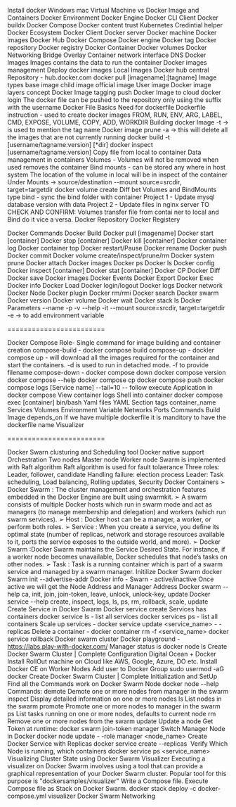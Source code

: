 Install docker
    Windows 
    mac
Virtual Machine vs Docker
Image and Containers
Docker Environment
    Docker Engine
    Docker CLI Client
    Docker buildx
    Docker Compose
    Docker content trust
    Kubernetes
    Credintial helper
Docker Ecosystem
    Docker Client
    Docker server
    Docker machine
    Docker images
    Docker Hub
    Docker Compose
    Docker engine
    Docker tag
    Docker repository
    Docker registry
    Docker Container
    Docker volumes
Docker Networking
    Bridge
    Overlay
    Container network interface
    DNS
Docker Images
    Images contains the data to run the container
    Docker images management
    Deploy docker images
    Local Images
    Docker hub central Repository - hub.docker.com
    docker pull [imagename]:[tagname]
    Image types
        base image
        child image
        official image
        User image 
    Docker image layers concept
    Docker Image tagging
    push Docker Image to cloud
    docker login
    The  docker file can be pushed to the repository  only using the suffix with the username
Docker File
    Basics
    Need for dockerfile
    Dockerfile instruction - used to create docker images
        FROM, RUN, ENV, ARG, LABEL, CMD, EXPOSE, VOLUME, COPY, ADD, WORKDIR
    Building docker Image
    -t -> is used to mention the tag name
    Docker image prune -a -> this will delete all the images that are not currently running
    docker build -t [username/tagname:version] [*dir]
    docker inspect [username/tagname:version] 
    Copy file from local to container
Data management in containers
    Volumes - Volumes will not be removed when used removes the container
    Bind mounts - can be stored any where in host system
    The location of the volume in local will be in inspect of the container
        Under Mounts -> source/destination
    --mount source=srcdir, target=targetdir
    docker volume create <name>
    Diff bet Volumes and BindMounts
    type bind - sync the bind folder with container
    Project 1 - Update mysql database version with data
    Project 2 - Update files in nginx server
    TO CHECK AND CONFIRM: Volumes transfer file from contai ner to local and Bind do it vice a versa.
Docker Repository
Docker Registery

Docker Commands
    Docker Build
    Docker pull [imagename] 
    Docker start [container]
    Docker stop [container]
    Docker kill [container]
    Docker container log
    Docker container top
    Docker restart/Pause
    Docker rename
    Docker push
    Docker commit
    Docker volume create/inspect/prune/rm
    Docker system prune
    Docker attach
    Docker images
    Docker ps
    Docker ls
    Docker config
    Docker inspect [container]
    Docker stat [container]
    Docker CP
    Docker Diff
    Docker save
    Docker images
    Docker Events
    Docker Export
    Docker Exec
    Docker info
    Docker Load
    Docker login/logout
    Docker logs
    Docker network
    Docker Node
    Docker plugin
    Docker rm/rmi
    Docker search
    Docker swarm
    Docker version
    Docker volume
    Docker wait
    Docker stack ls
Docker Parameters
    --name
    -p
    -v
    --help
    -it
    --mount source=srcdir, target=targetdir
    -e -> to add environment variable

========================

Docker Compose
    Role- Single command for image building and container creation
    compose-build - docker compose build
    compose-up  - dockler compose up - will download all the images required for the container and start the containers. -d is used to run in detached mode. -f to provide filename
    compose-down - docker compose down
    docker compose version
    docker compose --help
    docker compose cp
    docker compose push
    docker compose logs [Service name]
        --tail=10
        -- follow
    execute Application in docker compose
    View container logs
    Shell into container
        docker compose exec [container] bin/bash
    Yaml files
        YAML Section tags
        container_name
        Services
        Volumes
        Environment Variable
        Networks
        Ports
        Commands
        Build
        Image
        depends_on
        If we have multiple dockerfile it is manditory to have the dockerfile name
        Visualizer

========================


Docker Swarn
    clusturing and Scheduling tool
    Docker native support
    Orchestration
    Two nodes
        Master node
        Worker node
    Swarm is implemented with Raft algorithm
    Raft algorithm is used for fault tolaerance
    Three roles: Leader, follower, candidate
    Handling failure: election process
    Leader: Task scheduling, Load balancing, Rolling updates, Security
    Docker Containers
        ➢ Docker Swarm : The cluster management and orchestration features embedded in the Docker Engine are built using swarmkit.
        ➢ A swarm consists of multiple Docker hosts which run in swarm mode and act as managers (to manage membership and delegation) and workers (which run swarm services).
        ➢ Host : Docker host can be a manager, a worker, or perform both roles.
        ➢ Service : When you create a service, you define its optimal state (number of replicas, network and storage resources available to it, ports the service exposes to the outside world, and more).
        ➢ Docker Swarm :Docker Swarm maintains the Service Desired State. For instance, if a worker node becomes unavailable, Docker schedules that node’s tasks on other nodes.
        ➢ Task : Task is a running container which is part of a swarm service and managed by a swarm manager.
    Initilize Docker Swarm
        docker Swarm init --advertise-addr
        Docker info - Swarn - active/inactive
        Once active we will get the Node Address and Manager Address
        Docker swarm --help
            ca, init, join, join-token, leave, unlock, unlock-key, update
        Docker service --help
            create, inspect, logs, ls, ps, rm, rollback, scale, update
    Create Service in Docker Swarm
        Docker service create
        Services has containers
        docker service ls - list all services
        docker services ps <serviceId> - list all containers
        Scale up services - docker service update <service_name> - -replicas <Number of Services>
        Delete a container - docker container rm -f <service_name>
        docker service rollback <serviceId> 
    Docker swarm cluster
         Docker playground - https://labs.play-with-docker.com/
         Manager status is  docker node ls
    Create Docker Swarm Cluster | Complete Configuration
        Digital Ocean + Docker Install
        RollOut machine on Cloud like AWS, Google, Azure, DO etc.
        Install Docker CE on Worker Nodes
        Add user to Docker Group
            sudo usermod -aG docker <username>
    Create Docker Swarm Cluster | Complete Initialization and SetUp
        Find all the Commands work on Docker Swarm Node 
            docker node --help
                Commands:
                    demote      Demote one or more nodes from manager in the swarm
                    inspect     Display detailed information on one or more nodes
                    ls          List nodes in the swarm
                    promote     Promote one or more nodes to manager in the swarm
                    ps          List tasks running on one or more nodes, defaults to current node
                    rm          Remove one or more nodes from the swarm
                    update      Update a node
        Get Token at runtime:
            docker swarm join-token manager
        Switch Manager Node in Docker
            docker node update - -role manager <node_name>
        Create Docker Service with Replicas
            docker service create --replicas <Number of Replica> <Image> <Command>
        Verify Which Node is running, which containers 
            docker service ps <service_name>
    Visualizing Cluster State using Docker Swarm Visualizer
        Executing a visualizer on Docker Swarm involves using a tool that can provide a graphical representation of your Docker Swarm cluster.
        Popular tool for this purpose is "dockersamples/visualizer"
        Write a Compose file.
        Execute Compose file as Stack on Docker Swarm. docker stack deploy -c docker-compose.yml visualizer
    Docker Swarm Networking
        

    


